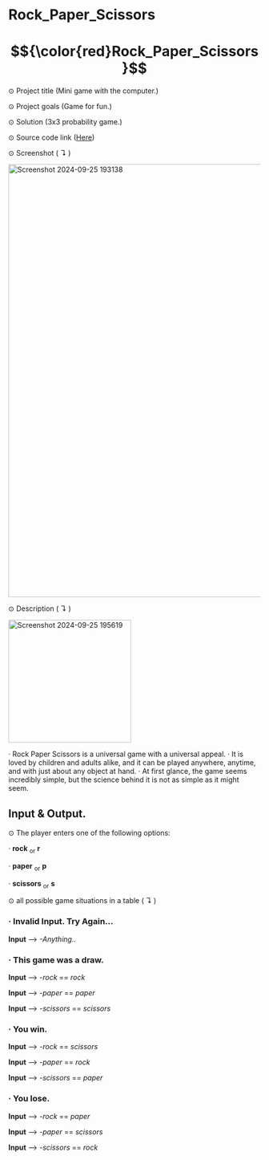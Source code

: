 # Rock_Paper_Scissors

# $${\color{red}Rock_Paper_Scissors}$$

⊙ Project title (Mini game with the computer.)


⊙ Project goals (Game for fun.)


⊙ Solution (3x3 probability game.)


⊙ Source code link ([Here](https://github.com/TmCsharp/RockPaperScissors/blob/522ada6d26d319e3948bee980201108e3a2649ee/RockPaperScissors.cs#L1))


⊙ Screenshot ( ↴ )


<img width="863" alt="Screenshot 2024-09-25 193138" src="https://github.com/user-attachments/assets/cae36c38-3f89-46f7-a88b-f34b896020f1">



⊙ Description ( ↴ )

<img width="245" alt="Screenshot 2024-09-25 195619" src="https://github.com/user-attachments/assets/f4c17cf7-aeb5-43cb-bf10-4ebf78f945d2">


‧ Rock Paper Scissors is a universal game with a universal appeal. 
‧ It is loved by children and adults alike, and it can be played anywhere, anytime, and with just about any object at hand. 
‧ At first glance, the game seems incredibly simple, but the science behind it is not as simple as it might seem.

## Input & Output.


⊙ The player enters one of the following options:

‧ **rock** <sub>or</sub> **r**

‧ **paper** <sub>or</sub> **p**

‧ **scissors** <sub>or</sub> **s**


⊙ all possible game situations in a table ( ↴ )

### ‧ Invalid Input. Try Again...

**Input** --> *-Anything..*


  
### ‧ This game was a draw.

**Input** --> *-rock* == *rock*
  
**Input** --> *-paper* == *paper*
  
**Input** --> *-scissors* == *scissors*


  
### ‧ You win.

**Input** --> *-rock* == *scissors*
  
**Input** --> *-paper* == *rock*
  
**Input** --> *-scissors* == *paper*


  
### ‧ You lose.

**Input** --> *-rock* == *paper*
  
**Input** --> *-paper* == *scissors*
  
**Input** --> *-scissors* == *rock*
